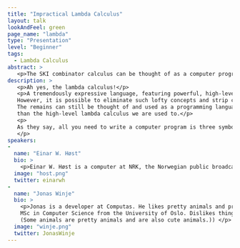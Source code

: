 ```yaml
---
title: "Impractical Lambda Calculus"
layout: talk
lookAndFeel: green
page_name: "lambda"
type: "Presentation"
level: "Beginner"
tags: 
  - Lambda Calculus
abstract: >
   <p>The SKI combinator calculus can be thought of as a computer programming language, though it is not convenient for writing software. In this talk we’ll use it for live-coding.</p>
description: >
   <p>Ah yes, the lambda calculus!</p> 
   <p>A tremendously expressive language, featuring powerful, high-level concepts such as abstraction! 
   However, it is possible to eliminate such lofty concepts and strip computation down to its bare essentials. 
   The remains can still be thought of and used as a programming language, albeit one that is somewhat more impractical 
   than the high-level lambda calculus we are used to.</p>
   <p>
   As they say, all you need to write a computer program is three symbols and the truth.
   </p>
speakers:
-
  name: "Einar W. Høst"
  bio: >
    <p>Einar W. Høst is a computer at NRK, the Norwegian public broadcaster. His heretic views include thinking before programming and making drawings to understand things better. This arrogant mindset no doubt stems from the idle years spent obtaining a PhD in Computer Science from the University of Oslo.</p>
  image: "host.png"
  twitter: einarwh
-
  name: "Jonas Winje"
  bio: >
    <p>Jonas is a developer at Computas. He likes pretty animals and programming languages, and has an 
    MSc in Computer Science from the University of Oslo. Dislikes things. (Also likes cute animals. 
    (Some animals are pretty animals and are also cute animals.)) </p>
  image: "winje.png"
  twitter: JonasWinje
---
```

